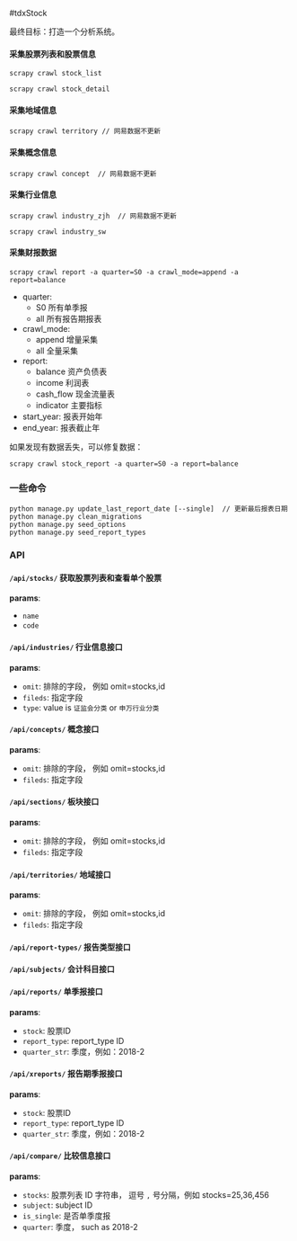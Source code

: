 #tdxStock

最终目标：打造一个分析系统。

#### 采集股票列表和股票信息

```
scrapy crawl stock_list

scrapy crawl stock_detail
```

#### 采集地域信息

```
scrapy crawl territory // 网易数据不更新
```

#### 采集概念信息

```
scrapy crawl concept  // 网易数据不更新
```

#### 采集行业信息

```
scrapy crawl industry_zjh  // 网易数据不更新

scrapy crawl industry_sw
```

#### 采集财报数据

```
scrapy crawl report -a quarter=S0 -a crawl_mode=append -a report=balance
```

+ quarter:
    + S0 所有单季报
    + all 所有报告期报表
+ crawl_mode:
    + append 增量采集
    + all 全量采集
+ report:
    + balance 资产负债表
    + income 利润表
    + cash_flow 现金流量表
    + indicator 主要指标
+ start_year: 报表开始年
+ end_year: 报表截止年

如果发现有数据丢失，可以修复数据：

```
scrapy crawl stock_report -a quarter=S0 -a report=balance
```


### 一些命令

```
python manage.py update_last_report_date [--single]  // 更新最后报表日期
python manage.py clean_migrations
python manage.py seed_options
python manage.py seed_report_types
```

### API

#### `/api/stocks/` 获取股票列表和查看单个股票

**params**:

+ `name`
+ `code`

#### `/api/industries/` 行业信息接口

**params**:

+ `omit`: 排除的字段， 例如 omit=stocks,id
+ `fileds`: 指定字段
+ `type`: value is `证监会分类` or `申万行业分类`


#### `/api/concepts/` 概念接口

**params**:

+ `omit`: 排除的字段， 例如 omit=stocks,id
+ `fileds`: 指定字段

#### `/api/sections/` 板块接口

**params**:

+ `omit`: 排除的字段， 例如 omit=stocks,id
+ `fileds`: 指定字段

#### `/api/territories/` 地域接口

**params**:

+ `omit`: 排除的字段， 例如 omit=stocks,id
+ `fileds`: 指定字段

#### `/api/report-types/` 报告类型接口

#### `/api/subjects/` 会计科目接口

#### `/api/reports/` 单季报接口

**params**:

+ `stock`: 股票ID
+ `report_type`: report_type ID
+ `quarter_str`: 季度，例如：2018-2

#### `/api/xreports/` 报告期季报接口

**params**:

+ `stock`: 股票ID
+ `report_type`: report_type ID
+ `quarter_str`: 季度，例如：2018-2

#### `/api/compare/` 比较信息接口

**params**:

+ `stocks`: 股票列表 ID 字符串， 逗号 `,` 号分隔，例如 stocks=25,36,456
+ `subject`: subject ID
+ `is_single`: 是否单季度报
+ `quarter`: 季度， such as 2018-2
